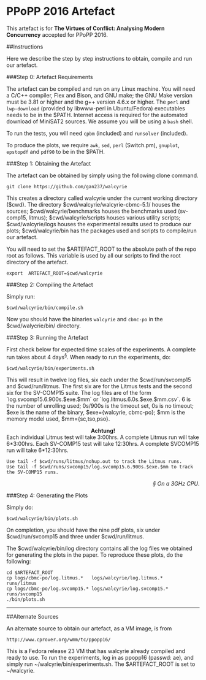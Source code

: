 # PPoPP 2016 Artefact

This artefact is for **The Virtues of Conflict: Analysing Modern Concurrency** accepted for PPoPP 2016.

##Instructions

Here we describe the step by step instructions to obtain, compile and run our artefact.


###Step 0: Artefact Requirements

The artefact can be compiled and run on any Linux machine. You will need a C/C++ compiler, Flex and Bison, and GNU make; the GNU Make version must be 3.81 or higher and the g++ version 4.6.x or higher. The `perl` and `lwp-download` (provided by libwww-perl in Ubuntu/Fedora) executables needs to be in the $PATH. Internet access is required for the automated download of MiniSAT2 sources. We assume you will be using a `bash` shell.

To run the tests, you will need `cpbm` (included) and `runsolver` (included). 

To produce the plots, we require `awk`, `sed`, `perl` (Switch.pm), `gnuplot`, `epstopdf` and `pdf90` to be in the $PATH.


###Step 1: Obtaining the Artefact

The artefact can be obtained by simply using the following clone command.

	git clone https://github.com/gan237/walcyrie

This creates a directory called walcyrie under the current working directory ($cwd). The directory $cwd/walcyrie/walcyrie-cbmc-5.1/ houses the sources; $cwd/walcyrie/benchmarks houses the benchmarks used (sv-comp15, litmus); $cwd/walcyrie/scripts houses various utility scripts; $cwd/walcyrie/logs houses the experimental results used to produce our plots; $cwd/walcyrie/bin has the packages used and scripts to compile/run our artefact.

You will need to set the $ARTEFACT_ROOT to the absolute path of the repo root as follows. This variable is used by all our scripts to find the root directory of the artefact.

	export  ARTEFACT_ROOT=$cwd/walcyrie

###Step 2: Compiling the Artefact

Simply run:

	$cwd/walcyrie/bin/compile.sh

Now you should have the binaries `walcyrie` and `cbmc-po` in the $cwd/walycrie/bin/ directory.


###Step 3: Running the Artefact

First check below for expected time scales of the experiments. 	A complete run takes about 4 days<sup>§</sup>. When ready to run the experiments, do:

	$cwd/walcyrie/bin/experiments.sh

This will result in twelve log files, six each under the $cwd/run/svcomp15 and $cwd/run/litmus. The first six are for the Litmus tests and the second six for the SV-COMP15 suite. The log files are of the form `log.svcomp15.6.900s.$exe.$mm` or `log.litmus.6.0s.$exe.$mm.csv`. 6 is the number of unrolling used; 0s/900s is the timeout set, 0s is no timeout;  $exe is the name of the binary, $exe={walcyrie, cbmc-po}; $mm is the memory model used, $mm={sc,tso,pso}.

<div align="center">
<b>Achtung!</b>
</div>
	Each individual Litmus test will take 3:00hrs. A complete Litmus run will take 6*3:00hrs.
	Each SV-COMP15 test will take 12:30hrs.	A complete SVCOMP15 run will take 6*12:30hrs.

	Use tail -f $cwd/runs/litmus/nohup.out to track the Litmus runs.
	Use tail -f $cwd/runs/svcomp15/log.svcomp15.6.900s.$exe.$mm to track the SV-COMP15 runs.

<div align="right">
<i>§ On a 3GHz CPU</i>.
</div>

###Step 4: Generating the Plots

Simply do:

	$cwd/walcyrie/bin/plots.sh

On completion, you should have the nine pdf plots, six under $cwd/run/svcomp15 and three under $cwd/run/litmus.

The $cwd/walcyrie/bin/log directory contains all the log files we obtained for generating the plots in the paper. To reproduce these plots, do the following:

	cd $ARTEFACT_ROOT
	cp logs/cbmc-po/log.litmus.*   logs/walcyrie/log.litmus.*   runs/litmus
	cp logs/cbmc-po/log.svcomp15.* logs/walcyrie/log.svcomp15.* runs/svcomp15
	./bin/plots.sh


******

##Alternate Sources

An alternate source to obtain our artefact, as a VM image, is from 

	http://www.cprover.org/wmm/tc/ppopp16/

This is a Fedora release 23 VM that has walcyrie already compiled and ready to use. To run the experiments, log in as ppopp16 (passwd: ae), and simply run ~/walcyrie/bin/experiments.sh. The $ARTEFACT_ROOT is set to ~/walcyrie.
